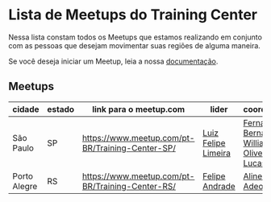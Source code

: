 # Lista de Meetups do Training Center

Nessa lista constam todos os Meetups que estamos realizando em conjunto com as pessoas que desejam movimentar suas regiões de alguma maneira.

Se você deseja iniciar um Meetup, leia a nossa [documentação](README.md#como-posso-iniciar-um-meetup).

## Meetups

| cidade | estado | link para o meetup.com | lider | coordenação |
|---|---|---|---|---|
| São Paulo | SP  | https://www.meetup.com/pt-BR/Training-Center-SP/  | [Luiz Felipe Limeira](https://twitter.com/lflimeira02 ) | [Fernanda Bernardo](https://twitter.com/Feh_Bernardo), [William Oliveira](https://twitter.com/w_oliveiras), [Lucas Santos](https://twitter.com/_StaticVoid) |
| Porto Alegre | RS | https://www.meetup.com/pt-BR/Training-Center-RS/ | [Felipe Andrade]() | [Aline Bastos](https://twitter.com/AlineBastos), [Adeonir Kohl](https://twitter.com/adeonir) |
